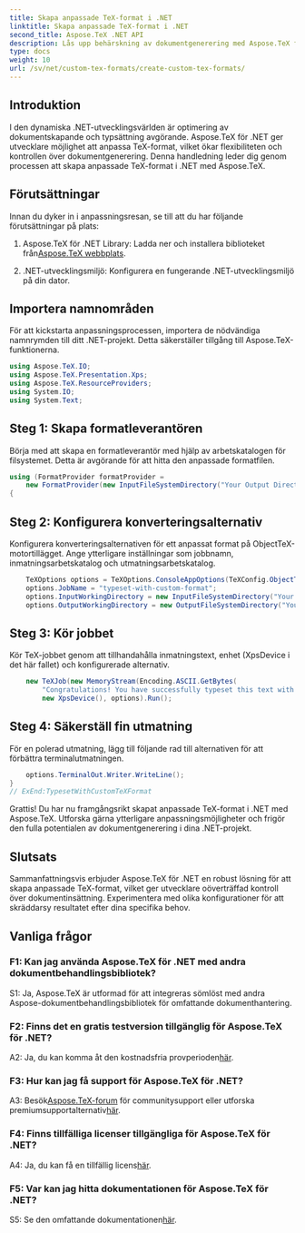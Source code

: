 ```yaml
---
title: Skapa anpassade TeX-format i .NET
linktitle: Skapa anpassade TeX-format i .NET
second_title: Aspose.TeX .NET API
description: Lås upp behärskning av dokumentgenerering med Aspose.TeX för .NET. Skapa anpassade TeX-format utan ansträngning.
type: docs
weight: 10
url: /sv/net/custom-tex-formats/create-custom-tex-formats/
---
```

## Introduktion

I den dynamiska .NET-utvecklingsvärlden är optimering av dokumentskapande och typsättning avgörande. Aspose.TeX för .NET ger utvecklare möjlighet att anpassa TeX-format, vilket ökar flexibiliteten och kontrollen över dokumentgenerering. Denna handledning leder dig genom processen att skapa anpassade TeX-format i .NET med Aspose.TeX.

## Förutsättningar

Innan du dyker in i anpassningsresan, se till att du har följande förutsättningar på plats:

1.  Aspose.TeX för .NET Library: Ladda ner och installera biblioteket från[Aspose.TeX webbplats](https://releases.aspose.com/tex/net/).

2. .NET-utvecklingsmiljö: Konfigurera en fungerande .NET-utvecklingsmiljö på din dator.

## Importera namnområden

För att kickstarta anpassningsprocessen, importera de nödvändiga namnrymden till ditt .NET-projekt. Detta säkerställer tillgång till Aspose.TeX-funktionerna.

```csharp
using Aspose.TeX.IO;
using Aspose.TeX.Presentation.Xps;
using Aspose.TeX.ResourceProviders;
using System.IO;
using System.Text;
```

## Steg 1: Skapa formatleverantören

Börja med att skapa en formatleverantör med hjälp av arbetskatalogen för filsystemet. Detta är avgörande för att hitta den anpassade formatfilen.

```csharp
using (FormatProvider formatProvider =
    new FormatProvider(new InputFileSystemDirectory("Your Output Directory"), "customtex"))
{
```

## Steg 2: Konfigurera konverteringsalternativ

Konfigurera konverteringsalternativen för ett anpassat format på ObjectTeX-motortillägget. Ange ytterligare inställningar som jobbnamn, inmatningsarbetskatalog och utmatningsarbetskatalog.

```csharp
    TeXOptions options = TeXOptions.ConsoleAppOptions(TeXConfig.ObjectTeX(formatProvider));
    options.JobName = "typeset-with-custom-format";
    options.InputWorkingDirectory = new InputFileSystemDirectory("Your Input Directory");
    options.OutputWorkingDirectory = new OutputFileSystemDirectory("Your Output Directory");
```

## Steg 3: Kör jobbet

Kör TeX-jobbet genom att tillhandahålla inmatningstext, enhet (XpsDevice i det här fallet) och konfigurerade alternativ.

```csharp
    new TeXJob(new MemoryStream(Encoding.ASCII.GetBytes(
        "Congratulations! You have successfully typeset this text with your own TeX format!\\end")),
        new XpsDevice(), options).Run();
```

## Steg 4: Säkerställ fin utmatning

För en polerad utmatning, lägg till följande rad till alternativen för att förbättra terminalutmatningen.

```csharp
    options.TerminalOut.Writer.WriteLine();
}
// ExEnd:TypesetWithCustomTeXFormat
```

Grattis! Du har nu framgångsrikt skapat anpassade TeX-format i .NET med Aspose.TeX. Utforska gärna ytterligare anpassningsmöjligheter och frigör den fulla potentialen av dokumentgenerering i dina .NET-projekt.

## Slutsats

Sammanfattningsvis erbjuder Aspose.TeX för .NET en robust lösning för att skapa anpassade TeX-format, vilket ger utvecklare oöverträffad kontroll över dokumentinsättning. Experimentera med olika konfigurationer för att skräddarsy resultatet efter dina specifika behov.

## Vanliga frågor

### F1: Kan jag använda Aspose.TeX för .NET med andra dokumentbehandlingsbibliotek?

S1: Ja, Aspose.TeX är utformad för att integreras sömlöst med andra Aspose-dokumentbehandlingsbibliotek för omfattande dokumenthantering.

### F2: Finns det en gratis testversion tillgänglig för Aspose.TeX för .NET?

 A2: Ja, du kan komma åt den kostnadsfria provperioden[här](https://releases.aspose.com/).

### F3: Hur kan jag få support för Aspose.TeX för .NET?

 A3: Besök[Aspose.TeX-forum](https://forum.aspose.com/c/tex/47) för communitysupport eller utforska premiumsupportalternativ[här](https://purchase.aspose.com/buy).

### F4: Finns tillfälliga licenser tillgängliga för Aspose.TeX för .NET?

 A4: Ja, du kan få en tillfällig licens[här](https://purchase.aspose.com/temporary-license/).

### F5: Var kan jag hitta dokumentationen för Aspose.TeX för .NET?

 S5: Se den omfattande dokumentationen[här](https://reference.aspose.com/tex/net/).